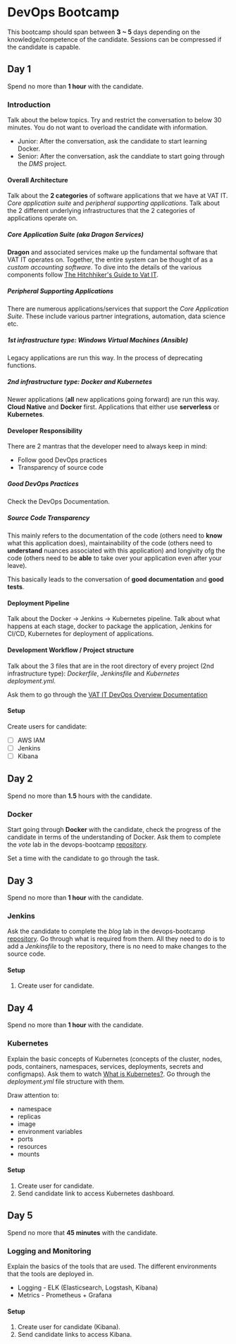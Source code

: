 # DevOps Bootcamp
This bootcamp should span between **3 ~ 5** days depending on the knowledge/competence of the candidate. Sessions can be compressed if the candidate is capable.

## Day 1
Spend no more than **1 hour** with the candidate.

### Introduction
Talk about the below topics. Try and restrict the conversation to below 30 minutes. You do not want to overload the candidate with information.
- Junior: After the conversation, ask the candidate to start learning Docker.
- Senior: After the conversation, ask the canddiate to start going through the _DMS_ project.

#### Overall Architecture
Talk about the **2 categories** of software applications that we have at VAT IT. _Core application suite_ and _peripheral supporting applications_. Talk about the 2 different underlying infrastructures that the 2 categories of applications operate on.

##### Core Application Suite (aka _Dragon Services_)
**Dragon** and associated services make up the fundamental software that VAT IT operates on. Together, the entire system can be thought of as a _custom accounting software_. To dive into the details of the various components follow [The Hitchhiker's Guide to Vat IT](https://vat-it.atlassian.net/wiki/x/qPQoAw).

##### Peripheral Supporting Applications
There are numerous applications/services that support the _Core Application Suite_. These include various partner integrations, automation, data science etc.

##### 1st infrastructure type: Windows Virtual Machines (Ansible)
Legacy applications are run this way. In the process of deprecating functions.

##### 2nd infrastructure type: Docker and Kubernetes
Newer applications (**all** new applications going forward) are run this way. **Cloud Native** and **Docker** first. Applications that either use **serverless** or **Kubernetes**.

#### Developer Responsibility
There are 2 mantras that the developer need to always keep in mind:
- Follow good DevOps practices
- Transparency of source code

##### Good DevOps Practices
Check the DevOps Documentation.

##### Source Code Transparency
This mainly refers to the documentation of the code (others need to **know** what this application does), maintainability of the code (others need to **understand** nuances associated with this application) and longivity ofg the code (others need to be **able** to take over your application even after your leave).

This basically leads to the conversation of **good documentation** and **good tests**.

#### Deployment Pipeline
Talk about the Docker -> Jenkins -> Kubernetes pipeline. Talk about what happens at each stage, docker to package the application, Jenkins for CI/CD, Kubernetes for deployment of applications.

#### Development Workflow / Project structure
Talk about the 3 files that are in the root directory of every project (2nd infrastructure type): _Dockerfile_, _Jenkinsfile_ and _Kubernetes deployment.yml_.

Ask them to go through the [VAT IT DevOps Overview Documentation](http://vatit-devops-docs.s3-website-eu-west-1.amazonaws.com/bootcamp/overview.html)

#### Setup

Create users for candidate:

- [ ] AWS IAM
- [ ] Jenkins
- [ ] Kibana

## Day 2
Spend no more than **1.5** hours with the candidate.

### Docker
Start going through **Docker** with the candidate, check the progress of the candidate in terms of the understanding of Docker. Ask them to complete the _vote_ lab in the devops-bootcamp [repository](https://bitbucket.org/vatit-admin/devops-bootcamp/src/master/).

Set a time with the candidate to go through the task.

## Day 3
Spend no more than **1 hour** with the candidate.

### Jenkins
Ask the candidate to complete the _blog_ lab in the devops-bootcamp [repository](https://bitbucket.org/vatit-admin/devops-bootcamp/src/master/). Go through what is required from them. All they need to do is to add a _Jenkinsfile_ to the repository, there is no need to make changes to the source code.

#### Setup

1. Create user for candidate.

## Day 4
Spend no more than **1 hour** with the candidate.

### Kubernetes
Explain the basic concepts of Kubernetes (concepts of the cluster, nodes, pods,
containers, namespaces, services, deployments, secrets and configmaps). Ask them
to watch [What is Kubernetes?](https://www.youtube.com/watch?v=R-3dfURb2hA). Go
through the _deployment.yml_ file structure with them.

Draw attention to:
- namespace
- replicas
- image
- environment variables
- ports
- resources
- mounts

#### Setup

1. Create user for candidate.
2. Send candidate link to access Kubernetes dashboard.

## Day 5
Spend no more that **45 minutes** with the candidate.

### Logging and Monitoring
Explain the basics of the tools that are used. The different environments that
the tools are deployed in.

- Logging - ELK (Elasticsearch, Logstash, Kibana)
- Metrics - Prometheus + Grafana

#### Setup

1. Create user for candidate (Kibana).
2. Send candidate links to access Kibana.
